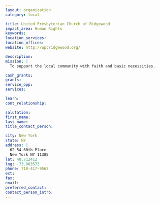 ```yaml
---
layout: organization
category: local

title: United Presbyterian Church of Ridgewood
impact_area: Human Rights
keywords: 
location_services: 
location_offices: 
website: http://upcridgewood.org/

description: 
mission: |
  To support the local community with faith and basic necessities.

cash_grants: 
grants: 
service_opp: 
services: 

learn: 
cont_relationship: 

salutation: 
first_name: 
last_name: 
title_contact_person: 

city: New York
state: NY
address: |
  62-54 60th Place  
  New York NY 11385
lat: 40.712412
lng: -73.903573
phone: 718-417-9562
ext: 
fax: 
email: 
preferred_contact: 
contact_person_intro: 
---
```

